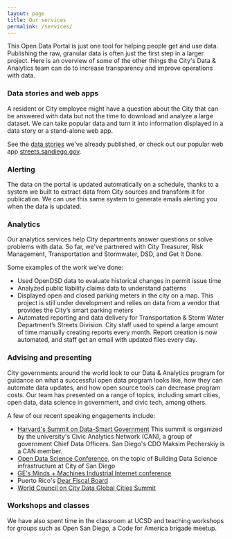 ```yaml
---
layout: page
title: Our services
permalink: /services/
---
```

This Open Data Portal is just one tool for helping people get and use data. Publishing the raw, granular data is often just the first step in a larger project. Here is an overview of some of the other things the City's Data & Analytics team can do to increase transparency and improve operations with data.

### Data stories and web apps

A resident or City employee might have a question about the City that can be answered with data but not the time to download and analyze a large dataset. We can take popular data and turn it into information displayed in a data story or a stand-alone web app.

See the [data stories](/stories/) we've already published, or check out our popular web app <a href="https://www.streets.sandiego.gov" target="_blank" rel="noopener">streets.sandiego.gov</a>.

### Alerting

The data on the portal is updated automatically on a schedule, thanks to a system we built to extract data from City sources and transform it for publication. We can use this same system to generate emails alerting you when the data is updated.

### Analytics

Our analytics services help City departments answer questions or solve problems with data. So far, we've partnered with City Treasurer, Risk Management, Transportation and Stormwater, DSD, and Get It Done.

Some examples of the work we’ve done:

* Used OpenDSD data to evaluate historical changes in permit issue time
* Analyzed public liability claims data to understand patterns
* Displayed open and closed parking meters in the city on a map. This project is still under development and relies on data from a vendor that provides the City’s smart parking meters
* Automated reporting and data delivery for Transportation & Storm Water Department’s Streets Division. City staff used to spend a large amount of time manually creating reports every month. Report creation is now automated, and staff get an email with updated files every day.

### Advising and presenting

City governments around the world look to our Data & Analytics program for guidance on what a successful open data program looks like, how they can automate data updates, and how open source tools can decrease program costs. Our team has presented on a range of topics, including smart cities, open data, data science in government, and civic tech, among others.

A few of our recent speaking engagements include:

* [Harvard's Summit on Data-Smart Government](http://datasmart.ash.harvard.edu/)
This summit is organized by the university's Civic Analytics Network (CAN), a group of government Chief Data Officers. San Diego's CDO Maksim Pecherskiy is a CAN member.
* [Open Data Science Conference](https://odsc.com/california/speakers), on the topic of Building Data Science infrastructure at City of San Diego
* [GE's Minds + Machines Industrial Internet conference](http://ge.cvent.com/events/minds-machines-2017/event-summary-9c358e5cf3ce42faa9742ca9f1ba8acb.aspx)
* Puerto Rico's [Dear Fiscal Board](http://www.dearfiscalboard.com/dear-fiscal-board-series-information/)
* [World Council on City Data Global Cities Summit](http://www.dataforcities.org/summit/)

### Workshops and classes

We have also spent time in the classroom at UCSD and teaching workshops for groups such as Open San Diego, a Code for America brigade meetup.
